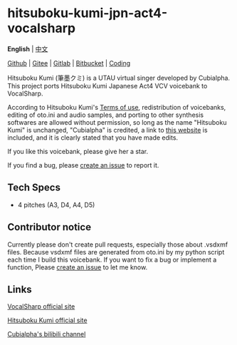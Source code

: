 # hitsuboku-kumi-jpn-act4-vocalsharp
**English** | [中文](readme_zh.md)

[Github](https://github.com/oxygen-dioxide/hitsuboku-kumi-jpn-act4-vocalsharp) | 
[Gitee](https://gitee.com/oxygendioxide/hitsuboku-kumi-jpn-act4-vocalsharp) | 
[Gitlab](https://gitlab.com/oxygen-dioxide/hitsuboku-kumi-jpn-act4-vocalsharp) | 
[Bitbucket](https://bitbucket.org/oxygendioxide/hitsuboku-kumi-jpn-act4-vocalsharp) |
[Coding](https://oxygen-dioxide.coding.net/public/1/hitsuboku-kumi-jpn-act4-vocalsharp/git/files)

Hitsuboku Kumi (筆墨クミ) is a UTAU virtual singer developed by Cubialpha. This project ports Hitsuboku Kumi Japanese Act4 VCV voicebank to VocalSharp.

According to Hitsuboku Kumi's [Terms of use](https://cubialpha.wixsite.com/koomstar/character), redistribution of voicebanks, editing of oto.ini and audio samples, and porting to other synthesis softwares are allowed without permission, so long as the name "Hitsuboku Kumi" is unchanged, "Cubialpha" is credited, a link to [this website](https://cubialpha.wixsite.com/koomstar) is included, and it is clearly stated that you have made edits.

If you like this voicebank, please give her a star.

If you find a bug, please [create an issue](https://github.com/oxygen-dioxide/hitsuboku-kumi-jpn-act4-vocalsharp/issues/new) to report it.

## Tech Specs
- 4 pitches (A3, D4, A4, D5)

## Contributor notice
Currently please don't create pull requests, especially those about .vsdxmf files. Because vsdxmf files are generated from oto.ini by my python script each time I build this voicebank. If you want to fix a bug or implement a function, Please [create an issue](https://github.com/oxygen-dioxide/hitsuboku-kumi-jpn-act4-vocalsharp/issues/new) to let me know.

## Links
[VocalSharp official site](http://vocalsharp.com/)

[Hitsuboku Kumi official site](https://cubialpha.wixsite.com/koomstar)

[Cubialpha's bilibili channel](https://space.bilibili.com/522152972)
